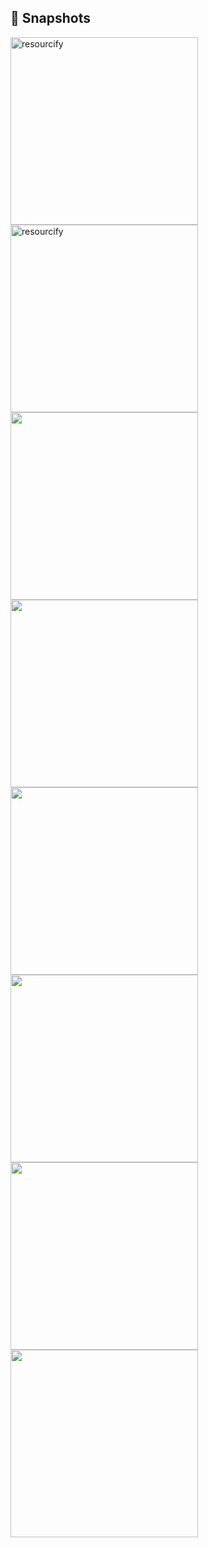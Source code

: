 ## 📌 Snapshots

<img
  width="300px"
  src="https://user-images.githubusercontent.com/89316018/217282438-eed090fc-eeb3-49bb-aa97-eb512eea8185.png"
  alt="resourcify"
/>
<img
  width="300px"
  src="https://user-images.githubusercontent.com/89316018/217282441-2056051d-0f22-4e14-8d8e-fabbaa1a29c4.png"
  alt="resourcify"
/>
<img
  width="300px"
  src="https://user-images.githubusercontent.com/89316018/217282447-a994a06b-1373-49ba-a094-49f7ca3e1bc7.png"
/>
<img
  width="300px"
  src="https://user-images.githubusercontent.com/89316018/217282452-fe49ba77-2bbc-459a-843d-8e4a6a013413.png"
/>
<img
  width="300px"
  src="https://user-images.githubusercontent.com/89316018/217282456-15c044f4-9c09-4006-86e8-3e9ac3db029b.png"
/>
<img
  width="300px"
  src="https://user-images.githubusercontent.com/89316018/217282462-4ccff8b8-fc59-4d08-b4ea-51ece2e1d44e.png"
/>
<img
  width="300px"
  src="https://user-images.githubusercontent.com/89316018/217282589-0047792f-2338-4448-a86c-53d0c15e151e.png"
/>
<img
  width="300px"
  src="https://user-images.githubusercontent.com/89316018/217282429-779a50e4-8277-41ed-bbed-f1ccbc7a7849.png"
/>
